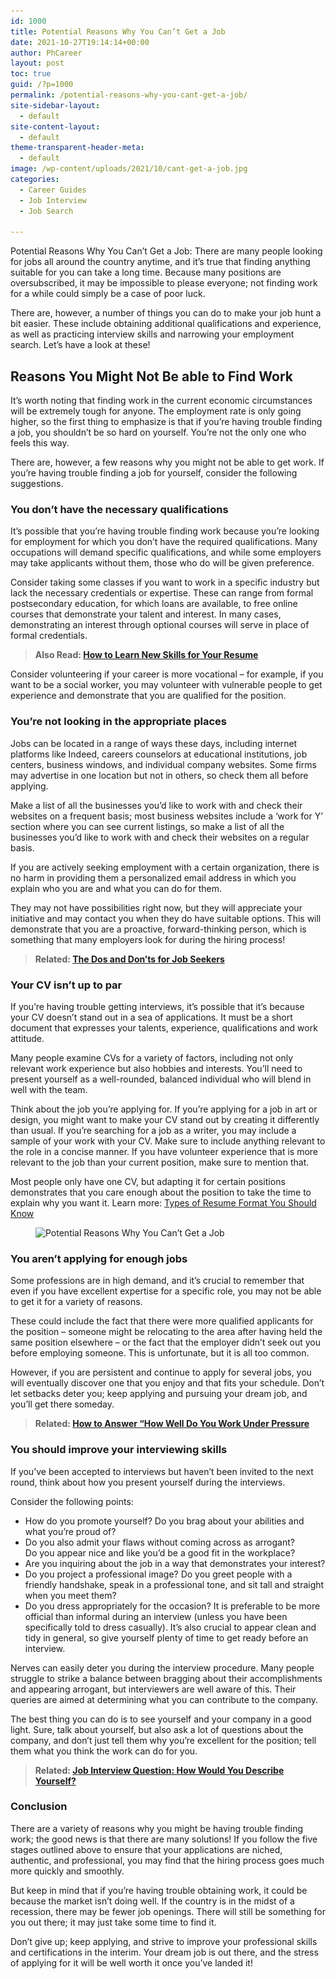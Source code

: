 ```yaml
---
id: 1000
title: Potential Reasons Why You Can’t Get a Job
date: 2021-10-27T19:14:14+00:00
author: PhCareer
layout: post
toc: true
guid: /?p=1000
permalink: /potential-reasons-why-you-cant-get-a-job/
site-sidebar-layout:
  - default
site-content-layout:
  - default
theme-transparent-header-meta:
  - default
image: /wp-content/uploads/2021/10/cant-get-a-job.jpg
categories:
  - Career Guides
  - Job Interview
  - Job Search
 
---
```

Potential Reasons Why You Can’t Get a Job: There are many people looking for jobs all around the country anytime, and it&#8217;s true that finding anything suitable for you can take a long time. Because many positions are oversubscribed, it may be impossible to please everyone; not finding work for a while could simply be a case of poor luck.

There are, however, a number of things you can do to make your job hunt a bit easier. These include obtaining additional qualifications and experience, as well as practicing interview skills and narrowing your employment search. Let&#8217;s have a look at these!

 

## **Reasons You Might Not Be able to Find Work**

It&#8217;s worth noting that finding work in the current economic circumstances will be extremely tough for anyone. The employment rate is only going higher, so the first thing to emphasize is that if you&#8217;re having trouble finding a job, you shouldn&#8217;t be so hard on yourself. You&#8217;re not the only one who feels this way.

There are, however, a few reasons why you might not be able to get work. If you&#8217;re having trouble finding a job for yourself, consider the following suggestions.

 

### **You don&#8217;t have the necessary qualifications**

It&#8217;s possible that you&#8217;re having trouble finding work because you&#8217;re looking for employment for which you don&#8217;t have the required qualifications. Many occupations will demand specific qualifications, and while some employers may take applicants without them, those who do will be given preference.

Consider taking some classes if you want to work in a specific industry but lack the necessary credentials or expertise. These can range from formal postsecondary education, for which loans are available, to free online courses that demonstrate your talent and interest. In many cases, demonstrating an interest through optional courses will serve in place of formal credentials.

 

<blockquote class="wp-block-quote">
  <p>
    <strong>Also Read: <a href="/how-to-learn-new-skills-for-your-resume/">How to Learn New Skills for Your Resume</a></strong>
  </p>
</blockquote>

 

Consider volunteering if your career is more vocational &#8211; for example, if you want to be a social worker, you may volunteer with vulnerable people to get experience and demonstrate that you are qualified for the position.
 

### **You&#8217;re not looking in the appropriate places**

Jobs can be located in a range of ways these days, including internet platforms like Indeed, careers counselors at educational institutions, job centers, business windows, and individual company websites. Some firms may advertise in one location but not in others, so check them all before applying.

Make a list of all the businesses you&#8217;d like to work with and check their websites on a frequent basis; most business websites include a &#8216;work for Y&#8217; section where you can see current listings, so make a list of all the businesses you&#8217;d like to work with and check their websites on a regular basis.

If you are actively seeking employment with a certain organization, there is no harm in providing them a personalized email address in which you explain who you are and what you can do for them.

They may not have possibilities right now, but they will appreciate your initiative and may contact you when they do have suitable options. This will demonstrate that you are a proactive, forward-thinking person, which is something that many employers look for during the hiring process!

 

<blockquote class="wp-block-quote">
  <p>
    <strong>Related: <a href="/the-dos-and-donts-for-job-seekers/">The Dos and Don&#8217;ts for Job Seekers</a></strong>
  </p>
</blockquote>

 
### **Your CV isn&#8217;t up to par**

If you&#8217;re having trouble getting interviews, it&#8217;s possible that it&#8217;s because your CV doesn&#8217;t stand out in a sea of applications. It must be a short document that expresses your talents, experience, qualifications and work attitude.

Many people examine CVs for a variety of factors, including not only relevant work experience but also hobbies and interests. You&#8217;ll need to present yourself as a well-rounded, balanced individual who will blend in well with the team.

Think about the job you&#8217;re applying for. If you&#8217;re applying for a job in art or design, you might want to make your CV stand out by creating it differently than usual. If you&#8217;re searching for a job as a writer, you may include a sample of your work with your CV. Make sure to include anything relevant to the role in a concise manner. If you have volunteer experience that is more relevant to the job than your current position, make sure to mention that.

Most people only have one CV, but adapting it for certain positions demonstrates that you care enough about the position to take the time to explain why you want it. Learn more: [Types of Resume Format You Should Know](/types-of-resume-format-you-should-know/)

<figure class="wp-block-image size-full">

<img loading="lazy" width="960" height="640" src="/wp-content/uploads/2021/10/Potential-Reasons-Why-You-Cant-Get-a-Job.jpg" alt="Potential Reasons Why You Can’t Get a Job" class="wp-image-1001" srcset="/wp-content/uploads/2021/10/Potential-Reasons-Why-You-Cant-Get-a-Job.jpg 960w, /wp-content/uploads/2021/10/Potential-Reasons-Why-You-Cant-Get-a-Job-300x200.jpg 300w, /wp-content/uploads/2021/10/Potential-Reasons-Why-You-Cant-Get-a-Job-768x512.jpg 768w" sizes="(max-width: 960px) 100vw, 960px" /> </figure> 

 

### **You aren’t applying for enough jobs**

Some professions are in high demand, and it&#8217;s crucial to remember that even if you have excellent expertise for a specific role, you may not be able to get it for a variety of reasons.

These could include the fact that there were more qualified applicants for the position – someone might be relocating to the area after having held the same position elsewhere – or the fact that the employer didn&#8217;t seek out you before employing someone. This is unfortunate, but it is all too common.

However, if you are persistent and continue to apply for several jobs, you will eventually discover one that you enjoy and that fits your schedule. Don&#8217;t let setbacks deter you; keep applying and pursuing your dream job, and you&#8217;ll get there someday.

 

<blockquote class="wp-block-quote">
  <p>
    <strong>Related: <a href="/how-to-answer-how-well-do-you-work-under-pressure-during-interview/">How to Answer &#8220;How Well Do You Work Under Pressure</a></strong>
  </p>
</blockquote>

 

### **You should improve your interviewing skills**

If you&#8217;ve been accepted to interviews but haven&#8217;t been invited to the next round, think about how you present yourself during the interviews.

Consider the following points:

  * How do you promote yourself? Do you brag about your abilities and what you&#8217;re proud of?
  * Do you also admit your flaws without coming across as arrogant?  
    Do you appear nice and like you&#8217;d be a good fit in the workplace?
  * Are you inquiring about the job in a way that demonstrates your interest?
  * Do you project a professional image? Do you greet people with a friendly handshake, speak in a professional tone, and sit tall and straight when you meet them?
  * Do you dress appropriately for the occasion? It is preferable to be more official than informal during an interview (unless you have been specifically told to dress casually). It&#8217;s also crucial to appear clean and tidy in general, so give yourself plenty of time to get ready before an interview.

Nerves can easily deter you during the interview procedure. Many people struggle to strike a balance between bragging about their accomplishments and appearing arrogant, but interviewers are well aware of this. Their queries are aimed at determining what you can contribute to the company.

The best thing you can do is to see yourself and your company in a good light. Sure, talk about yourself, but also ask a lot of questions about the company, and don&#8217;t just tell them why you&#8217;re excellent for the position; tell them what you think the work can do for you.

 

<blockquote class="wp-block-quote">
  <p>
    <strong>Related: <a href="/job-interview-question-how-would-you-describe-yourself/">Job Interview Question: How Would You Describe Yourself?</a></strong>
  </p>
</blockquote>

 
### **Conclusion**

There are a variety of reasons why you might be having trouble finding work; the good news is that there are many solutions! If you follow the five stages outlined above to ensure that your applications are niched, authentic, and professional, you may find that the hiring process goes much more quickly and smoothly.

But keep in mind that if you&#8217;re having trouble obtaining work, it could be because the market isn&#8217;t doing well. If the country is in the midst of a recession, there may be fewer job openings. There will still be something for you out there; it may just take some time to find it.

Don&#8217;t give up; keep applying, and strive to improve your professional skills and certifications in the interim. Your dream job is out there, and the stress of applying for it will be well worth it once you&#8217;ve landed it!
 